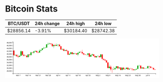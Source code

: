 # Bitcoin Stats

BTC/USDT|24h change|24h high|24h low|
|---|---|---|---|
|$28856.14|-3.91%|$30184.40|$28742.38|

<img src="./chart.svg">
